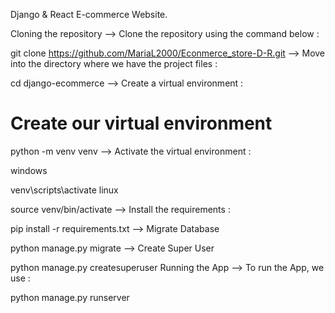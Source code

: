 Django & React E-commerce Website.

Cloning the repository
--> Clone the repository using the command below :

git clone 
https://github.com/MariaL2000/Econmerce_store-D-R.git
--> Move into the directory where we have the project files :

cd django-ecommerce
--> Create a virtual environment :

# Create our virtual environment
python -m venv venv
--> Activate the virtual environment :

windows

venv\scripts\activate
linux

source venv/bin/activate
--> Install the requirements :

pip install -r requirements.txt
--> Migrate Database

python manage.py migrate
--> Create Super User

python manage.py createsuperuser
Running the App
--> To run the App, we use :

python manage.py runserver
